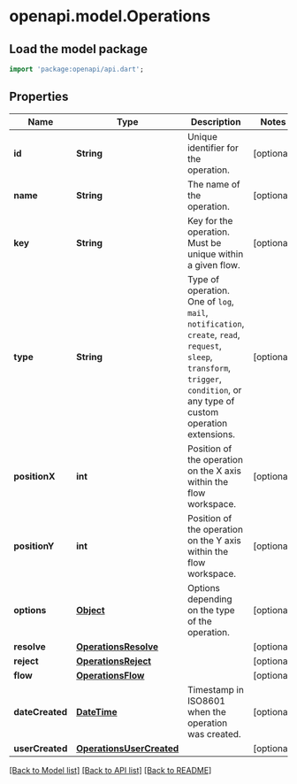 # openapi.model.Operations

## Load the model package
```dart
import 'package:openapi/api.dart';
```

## Properties
Name | Type | Description | Notes
------------ | ------------- | ------------- | -------------
**id** | **String** | Unique identifier for the operation. | [optional] 
**name** | **String** | The name of the operation. | [optional] 
**key** | **String** | Key for the operation. Must be unique within a given flow. | [optional] 
**type** | **String** | Type of operation. One of `log`, `mail`, `notification`, `create`, `read`, `request`, `sleep`, `transform`, `trigger`, `condition`, or any type of custom operation extensions. | [optional] 
**positionX** | **int** | Position of the operation on the X axis within the flow workspace. | [optional] 
**positionY** | **int** | Position of the operation on the Y axis within the flow workspace. | [optional] 
**options** | [**Object**](.md) | Options depending on the type of the operation. | [optional] 
**resolve** | [**OperationsResolve**](OperationsResolve.md) |  | [optional] 
**reject** | [**OperationsReject**](OperationsReject.md) |  | [optional] 
**flow** | [**OperationsFlow**](OperationsFlow.md) |  | [optional] 
**dateCreated** | [**DateTime**](DateTime.md) | Timestamp in ISO8601 when the operation was created. | [optional] 
**userCreated** | [**OperationsUserCreated**](OperationsUserCreated.md) |  | [optional] 

[[Back to Model list]](../README.md#documentation-for-models) [[Back to API list]](../README.md#documentation-for-api-endpoints) [[Back to README]](../README.md)


